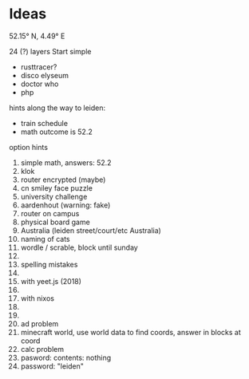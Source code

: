 
# Ideas

52.15° N, 4.49° E

24 (?) layers
Start simple

* rusttracer?
* disco elyseum
* doctor who
* php

hints along the way to leiden:

* train schedule
* math outcome is 52.2

option hints




1. simple math, answers: 52.2
2. klok
3. router encrypted (maybe)
4. cn smiley face puzzle
5. university challenge
6. aardenhout (warning: fake)
7. router on campus
8. physical board game
9. Australia (leiden street/court/etc Australia)
10. naming of cats
11. wordle / scrable, block until sunday
12.
13. spelling mistakes
14.
15. with yeet.js (2018)
16.
17. with nixos
18.
19. 
20. ad problem
21. minecraft world, use world data to find coords, answer in blocks at coord
22. calc problem
23. pasword: contents: nothing
24. password: "leiden"



